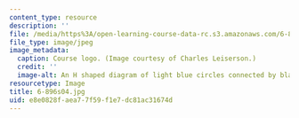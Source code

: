 ```yaml
---
content_type: resource
description: ''
file: /media/https%3A/open-learning-course-data-rc.s3.amazonaws.com/6-896-theory-of-parallel-hardware-sma-5511-spring-2004/e8e0828faea77f59f1e7dc81ac31674d_6-896s04.jpg
file_type: image/jpeg
image_metadata:
  caption: Course logo. (Image courtesy of Charles Leiserson.)
  credit: ''
  image-alt: An H shaped diagram of light blue circles connected by black lines.
resourcetype: Image
title: 6-896s04.jpg
uid: e8e0828f-aea7-7f59-f1e7-dc81ac31674d
---
```

